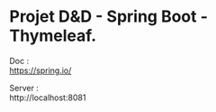 # Projet D&D - Spring Boot - Thymeleaf.  
  
Doc :  
https://spring.io/  
  
Server :  
http://localhost:8081  
